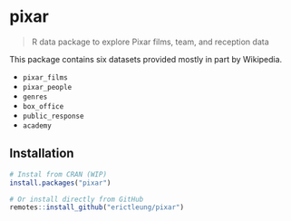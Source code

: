 
<!-- README.md is generated from README.Rmd. Please edit that file -->

# pixar

> R data package to explore Pixar films, team, and reception data

This package contains six datasets provided mostly in part by Wikipedia.

  - `pixar_films`
  - `pixar_people`
  - `genres`
  - `box_office`
  - `public_response`
  - `academy`

## Installation

``` r
# Instal from CRAN (WIP)
install.packages("pixar")

# Or install directly from GitHub
remotes::install_github("erictleung/pixar")
```
